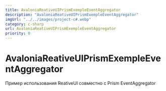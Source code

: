 ```yaml
---
title: AvaloniaReativeUIPrismExempleEventAggregator
description: "AvaloniaReativeUIPrismExempleEventAggregator"
imgUrl: "../../images/project-c#.webp"
category: c-sharp
url: AvaloniaReativeUIPrismExempleEventAggregator
priority: 0
---
```


# AvaloniaReativeUIPrismExempleEventAggregator

Пример использования ReativeUI совместно с Prism EventAggregator